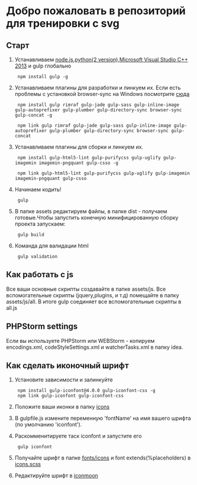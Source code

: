 # Добро пожаловать в репозиторий для тренировки с svg

## Старт
1. Устанавливаем [node.js](https://nodejs.org/),[python(2 version)](https://www.python.org/downloads/release/python-2710/),[Microsoft Visual Studio C++ 2013](https://www.microsoft.com/en-gb/download/details.aspx?id=44914) и gulp глобально

        npm install gulp -g

2. Устанавливаем плагины для разработки и линкуем их. Если есть проблемы с установкой browser-sync на Windows посмотрите [сюда](http://www.browsersync.io/docs/#windows-users)

        npm install gulp rimraf gulp-jade gulp-sass gulp-inline-image gulp-autoprefixer gulp-plumber gulp-directory-sync browser-sync gulp-concat -g

        npm link gulp rimraf gulp-jade gulp-sass gulp-inline-image gulp-autoprefixer gulp-plumber gulp-directory-sync browser-sync gulp-concat

3. Устанавливаем плагины для сборки и линкуем их.

        npm install gulp-html5-lint gulp-purifycss gulp-uglify gulp-imagemin imagemin-pngquant gulp-csso -g

        npm link gulp-html5-lint gulp-purifycss gulp-uglify gulp-imagemin imagemin-pngquant gulp-csso

4. Начинаем кодить!

        gulp

5. В папке assets редактируем файлы, в папке dist - получаем готовые.Чтобы запустить конечную минифицированную сборку проекта запускаем:

        gulp build

6. Команда для валидации html

        gulp validation

## Как работать с js

Все ваши основные скрипты создавайте в папке assets/js. Все вспомогательные скрипты (jquery,plugins, и т.д) помещайте в папку assets/js/all. В итоге gulp соединяет все вспомогательные скрипты в all.js

## PHPStorm settings

Если вы используете PHPStorm или WEBStorm - копируем encodings.xml, codeStyleSettings.xml и watcherTasks.xml в папку idea.

## Как сделать иконочный шрифт

1. Установите зависимости и залинкуйте

        npm install gulp-iconfont@4.0.0 gulp-iconfont-css -g
        npm link gulp-iconfont gulp-iconfont-css

2. Положите ваши иконки в папку [icons](https://github.com/gatilin222/supervisor_template/tree/master/assets/i/icons)
3. В gulpfile.js измените переменную 'fontName' на имя вашего шрифта (по умолчанию 'iconfont').
4. Раскомменитируете таск iconfont и запустите его

        gulp iconfont

4. Получайте шрифт в папке [fonts/icons](https://github.com/gatilin222/supervisor_template/tree/master/assets/fonts/icons) и font extends(%placeholders) в [icons.scss](https://github.com/gatilin222/supervisor_template/blob/master/assets/sass/_icons.scss)
5. Редактируйте шрифт в [iconmoon](https://icomoon.io)
